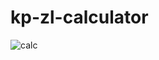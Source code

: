 # kp-zl-calculator


![calc](https://user-images.githubusercontent.com/24884380/186513735-9bb18243-a383-4047-9463-d3ee5e0f53d9.jpg)
